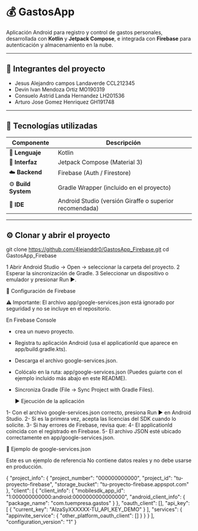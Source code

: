 # 💰 GastosApp

Aplicación Android para registro y control de gastos personales, desarrollada con **Kotlin** y **Jetpack Compose**, e integrada con **Firebase** para autenticación y almacenamiento en la nube.

---

## 👥 Integrantes del proyecto

- Jesus Alejandro campos Landaverde CCL212345
- Devin Ivan Mendoza Ortiz MO190319
- Consuelo Astrid Landa Hernandez LH201536
- Arturo Jose Gomez Henriquez GH191748 

---

## 🧩 Tecnologías utilizadas

| Componente | Descripción |
|-------------|-------------|
| 🧠 **Lenguaje** | Kotlin |
| 🎨 **Interfaz** | Jetpack Compose (Material 3) |
| ☁️ **Backend** | Firebase (Auth / Firestore) |
| ⚙️ **Build System** | Gradle Wrapper (incluido en el proyecto) |
| 🧰 **IDE** | Android Studio (versión Giraffe o superior recomendada) |

---

## ⚙️ Clonar y abrir el proyecto


git clone https://github.com/4lejanddr0/GastosApp_Firebase.git
cd GastosApp_Firebase

1 Abrir Android Studio → Open → seleccionar la carpeta del proyecto.
2 Esperar la sincronización de Gradle.
3 Seleccionar un dispositivo o emulador y presionar Run ▶️.

🔐 Configuración de Firebase

⚠️ Importante: El archivo app/google-services.json está ignorado por seguridad y no se incluye en el repositorio.

En Firebase Console
- crea un nuevo proyecto.
- Registra tu aplicación Android (usa el applicationId que aparece en app/build.gradle.kts).
- Descarga el archivo google-services.json.
- Colócalo en la ruta: app/google-services.json
 (Puedes guiarte con el ejemplo incluido más abajo en este README).
- Sincroniza Gradle (File → Sync Project with Gradle Files).

  ▶️ Ejecución de la aplicación

1- Con el archivo google-services.json correcto, presiona Run ▶️ en Android Studio.
2- Si es la primera vez, acepta las licencias del SDK cuando lo solicite.
3- Si hay errores de Firebase, revisa que:
4- El applicationId coincida con el registrado en Firebase.
5- El archivo JSON esté ubicado correctamente en app/google-services.json.

🧪 Ejemplo de google-services.json

Este es un ejemplo de referencia
No contiene datos reales y no debe usarse en producción.

{
  "project_info": {
    "project_number": "000000000000",
    "project_id": "tu-proyecto-firebase",
    "storage_bucket": "tu-proyecto-firebase.appspot.com"
  },
  "client": [
    {
      "client_info": {
        "mobilesdk_app_id": "1:000000000000:android:0000000000000000",
        "android_client_info": {
          "package_name": "com.tuempresa.gastos"
        }
      },
      "oauth_client": [],
      "api_key": [
        {
          "current_key": "AIzaSyXXXXXX-TU_API_KEY_DEMO"
        }
      ],
      "services": {
        "appinvite_service": {
          "other_platform_oauth_client": []
        }
      }
    }
  ],
  "configuration_version": "1"
}

```bash

